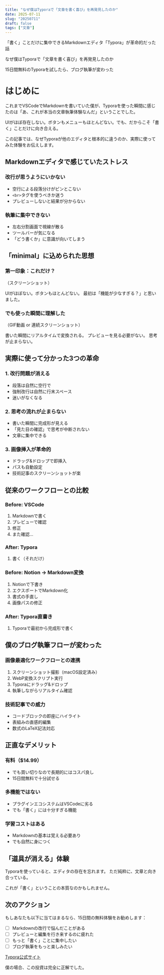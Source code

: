```yaml
---
title: "なぜ僕はTyporaで「文章を書く喜び」を再発見したのか"
date: 2025-07-11
slug: "20250711"
draft: false
tags: ["文章"]
---
```


「書く」ことだけに集中できるMarkdownエディタ「Typora」が革命的だった話

なぜ僕はTyporaで「文章を書く喜び」を再発見したのか

15日間無料のTyporaを試したら、ブログ執筆が変わった

# はじめに

これまでVSCodeでMarkdownを書いていた僕が、Typoraを使った瞬間に感じたのは「あ、これが本当の文章執筆体験なんだ」ということでした。

UIがほぼ存在しない。ボタンもメニューもほとんどない。でも、だからこそ「書く」ことだけに向き合える。

この記事では、なぜTyporaが他のエディタと根本的に違うのか、実際に使ってみた体験をお伝えします。

## Markdownエディタで感じていたストレス

### 改行が思うようにいかない

- 空行による段落分けがピンとこない
- `<br>`タグを使うべきか迷う
- プレビューしないと結果が分からない

### 執筆に集中できない

- 左右分割画面で視線が散る
- ツールバーが気になる
- 「どう書くか」に意識が向いてしまう

## 「minimal」に込められた思想

### 第一印象：これだけ？

（スクリーンショット）

UIがほぼない。ボタンもほとんどない。
最初は「機能が少なすぎる？」と思いました。

### でも使った瞬間に理解した

（GIF動画 or 連続スクリーンショット）

書いた瞬間にリアルタイムで変換される。
プレビューを見る必要がない。
思考が止まらない。

## 実際に使って分かった3つの革命

### 1. 改行問題が消える

- 段落は自然に空行で
- 強制改行は自然に行末スペース
- 迷いがなくなる

### 2. 思考の流れが止まらない

- 書いた瞬間に完成形が見える
- 「見た目の確認」で思考が中断されない
- 文章に集中できる

### 3. 画像挿入が革命的

- ドラッグ&ドロップで即挿入
- パスも自動設定
- 技術記事のスクリーンショットが楽

## 従来のワークフローとの比較

### Before: VSCode

1. Markdownで書く
2. プレビューで確認
3. 修正
4. また確認...

### After: Typora  

1. 書く（それだけ）

### Before: Notion → Markdown変換

1. Notionで下書き
2. エクスポートでMarkdown化
3. 書式の手直し
4. 画像パスの修正

### After: Typora直書き

1. Typoraで最初から完成形で書く

## 僕のブログ執筆フローが変わった

### 画像最適化ワークフローとの連携

1. スクリーンショット撮影（macOS設定済み）
2. WebP変換スクリプト実行  
3. Typoraにドラッグ&ドロップ
4. 執筆しながらリアルタイム確認

### 技術記事での威力

- コードブロックの即座にハイライト
- 表組みの直感的編集
- 数式のLaTeX記法対応

## 正直なデメリット

### 有料（$14.99）

- でも買い切りなので長期的にはコスパ良し
- 15日間無料で十分試せる

### 多機能ではない

- プラグインエコシステムはVSCodeに劣る
- でも「書く」には十分すぎる機能

### 学習コストはある

- Markdownの基本は覚える必要あり
- でも自然に身につく

## 「道具が消える」体験

Typoraを使っていると、エディタの存在を忘れます。
ただ純粋に、文章と向き合っている。

これが「書く」ということの本質なのかもしれません。

## 次のアクション

もしあなたも以下に当てはまるなら、15日間の無料体験をお勧めします：

- [ ] Markdownの改行で悩んだことがある
- [ ] プレビューと編集を行き来するのに疲れた  
- [ ] もっと「書く」ことに集中したい
- [ ] ブログ執筆をもっと楽しみたい

[Typora公式サイト](https://typora.io/)

僕の場合、この投資は完全に正解でした。